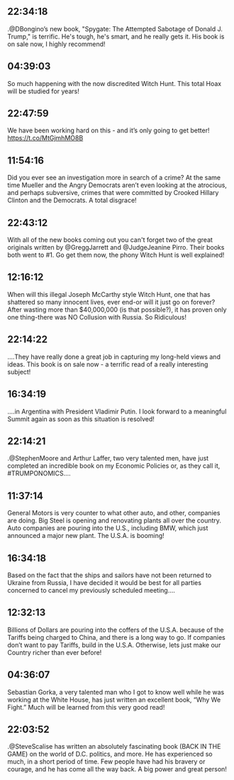 ## 22:34:18
.@DBongino’s new book, "Spygate: The Attempted Sabotage of Donald J. Trump," is terrific. He's tough, he's smart, and he really gets it. His book is on sale now, I highly recommend!
## 04:39:03
So much happening with the now discredited Witch Hunt. This total Hoax will be studied for years!
## 22:47:59
We have been working hard on this - and it’s only going to get better! https://t.co/MtGjmhMO8B
## 11:54:16
Did you ever see an investigation more in search of a crime? At the same time Mueller and the Angry Democrats aren’t even looking at the atrocious, and perhaps subversive, crimes that were committed by Crooked Hillary Clinton and the Democrats. A total disgrace!
## 22:43:12
With all of the new books coming out you can't forget two of the great originals written by @GreggJarrett and @JudgeJeanine Pirro. Their books both went to #1. Go get them now, the phony Witch Hunt is well explained!
## 12:16:12
When will this illegal Joseph McCarthy style Witch Hunt, one that has shattered so many innocent lives, ever end-or will it just go on forever? After wasting more than $40,000,000 (is that possible?), it has proven only one thing-there was NO Collusion with Russia. So Ridiculous!
## 22:14:22
....They have really done a great job in capturing my long-held views and ideas. This book is on sale now - a terrific read of a really interesting subject!
## 16:34:19
....in Argentina with President Vladimir Putin. I look forward to a meaningful Summit again as soon as this situation is resolved!
## 22:14:21
.@StephenMoore and Arthur Laffer, two very talented men, have just completed an incredible book on my Economic Policies or, as they call it, #TRUMPONOMICS....
## 11:37:14
General Motors is very counter to what other auto, and other, companies are doing. Big Steel is opening and renovating plants all over the country. Auto companies are pouring into the U.S., including BMW, which just announced a major new plant. The U.S.A. is booming!
## 16:34:18
Based on the fact that the ships and sailors have not been returned to Ukraine from Russia, I have decided it would be best for all parties concerned to cancel my previously scheduled meeting....
## 12:32:13
Billions of Dollars are pouring into the coffers of the U.S.A. because of the Tariffs being charged to China, and there is a long way to go. If companies don’t want to pay Tariffs, build in the U.S.A. Otherwise, lets just make our Country richer than ever before!
## 04:36:07
Sebastian Gorka, a very talented man who I got to know well while he was working at the White House, has just written an excellent book, “Why We Fight.” Much will be learned from this very good read!
## 22:03:52
.@SteveScalise has written an absolutely fascinating book (BACK IN THE GAME) on the world of D.C. politics, and more. He has experienced so much, in a short period of time. Few people have had his bravery or courage, and he has come all the way back. A big power and great person!
